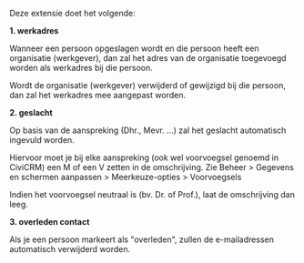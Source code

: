 Deze extensie doet het volgende:

**1. werkadres**

Wanneer een persoon opgeslagen wordt en die persoon heeft een organisatie (werkgever), dan zal het adres van de organisatie toegevoegd worden als werkadres bij die persoon.

Wordt de organisatie (werkgever) verwijderd of gewijzigd bij die persoon, dan zal het werkadres mee aangepast worden.

**2. geslacht**

Op basis van de aanspreking (Dhr., Mevr. ...) zal het geslacht automatisch ingevuld worden.

Hiervoor moet je bij elke aanspreking (ook wel voorvoegsel genoemd in CiviCRM) een M of een V zetten in de omschrijving.
Zie Beheer > Gegevens en schermen aanpassen > Meerkeuze-opties > Voorvoegsels

Indien het voorvoegsel neutraal is (bv. Dr. of Prof.), laat de omschrijving dan leeg.

**3. overleden contact**

Als je een persoon markeert als "overleden", zullen de e-mailadressen automatisch verwijderd worden.
